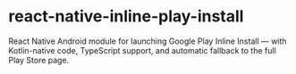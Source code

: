 # react-native-inline-play-install
React Native Android module for launching Google Play Inline Install — with Kotlin-native code, TypeScript support, and automatic fallback to the full Play Store page.
